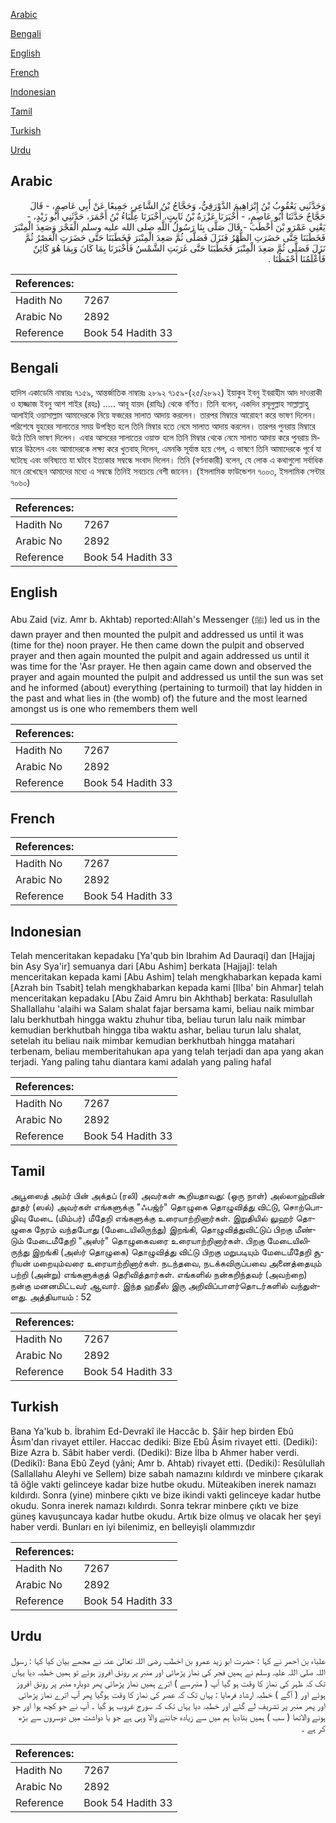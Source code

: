 [Arabic](#arabic)

[Bengali](#bengali)

[English](#english)

[French](#french)

[Indonesian](#indonesian)

[Tamil](#tamil)

[Turkish](#turkish)

[Urdu](#urdu)

## Arabic


<div dir="rtl" lang="ar" style={{fontSize:'larger',backgroundColor:'#f8f9fa',padding:20}}>
وَحَدَّثَنِي يَعْقُوبُ بْنُ إِبْرَاهِيمَ الدَّوْرَقِيُّ، وَحَجَّاجُ بْنُ الشَّاعِرِ، جَمِيعًا عَنْ أَبِي عَاصِمٍ، - قَالَ حَجَّاجٌ حَدَّثَنَا أَبُو عَاصِمٍ، - أَخْبَرَنَا عَزْرَةُ بْنُ ثَابِتٍ، أَخْبَرَنَا عِلْبَاءُ بْنُ أَحْمَرَ، حَدَّثَنِي أَبُو زَيْدٍ، - يَعْنِي عَمْرَو بْنَ أَخْطَبَ - قَالَ صَلَّى بِنَا رَسُولُ اللَّهِ صلى الله عليه وسلم الْفَجْرَ وَصَعِدَ الْمِنْبَرَ فَخَطَبَنَا حَتَّى حَضَرَتِ الظُّهْرُ فَنَزَلَ فَصَلَّى ثُمَّ صَعِدَ الْمِنْبَرَ فَخَطَبَنَا حَتَّى حَضَرَتِ الْعَصْرُ ثُمَّ نَزَلَ فَصَلَّى ثُمَّ صَعِدَ الْمِنْبَرَ فَخَطَبَنَا حَتَّى غَرَبَتِ الشَّمْسُ فَأَخْبَرَنَا بِمَا كَانَ وَبِمَا هُوَ كَائِنٌ فَأَعْلَمُنَا أَحْفَظُنَا ‏.‏
</div>
<div style={{backgroundColor:'#f8f9fa',padding:20, marginBottom: 10}}><table> <thead> <tr> <th>References:</th> <th></th> </tr> </thead> <tbody><tr><td>Hadith No</td><td>7267</td></tr><tr><td>Arabic No</td><td>2892</td></tr><tr><td>Reference</td><td>Book 54 Hadith 33</td></tr></tbody></table></div>

## Bengali


<div dir="ltr" lang="bn" style={{fontSize:'larger',backgroundColor:'#f8f9fa',padding:20}}>
হাদিস একাডেমি নাম্বারঃ ৭১৫৯, আন্তর্জাতিক নাম্বারঃ ২৮৯২ ৭১৫৯-(২৫/২৮৯২) ইয়াকুব ইবনু ইবরাহীম আদ দাওরাকী ও হাজ্জাজ ইবনু আশ শাইর (রহঃ) ..... আবূ যায়দ (রাযিঃ) থেকে বর্ণিত। তিনি বলেন, একদিন রসূলুল্লাহ সাল্লাল্লাহু আলাইহি ওয়াসাল্লাম আমাদেরকে নিয়ে ফজরের সালাত আদায় করলেন। তারপর মিম্বারে আরোহণ করে ভাষণ দিলেন। পরিশেষে যুহরের সালাতের সময় উপস্থিত হলে তিনি মিম্বার হতে নেমে সালাত আদায় করলেন। তারপর পুনরায় মিম্বারে উঠে তিনি ভাষণ দিলেন। এবার আসরের সালাতের ওয়াক্ত হলে তিনি মিম্বার থেকে নেমে সালাত আদায় করে পুনরায় মিম্বারে উঠলেন এবং আমাদেরকে লক্ষ্য করে খুতবাহ্ দিলেন, এমনকি সূর্যাস্ত হয়ে গেল, এ ভাষণে তিনি আমাদেরকে পূর্বে যা ঘটেছে এবং ভবিষ্যতে যা ঘটবে ইত্যকার সম্বন্ধে সংবাদ দিলেন। তিনি (বর্ণনাকারী) বলেন, যে লোক এ কথাগুলো সর্বাধিক মনে রেখেছেন আমাদের মধ্যে এ সম্বন্ধে তিনিই সবচেয়ে বেশী জানেন। (ইসলামিক ফাউন্ডেশন ৭০০৩, ইসলামিক সেন্টার ৭০৬০)
</div>
<div style={{backgroundColor:'#f8f9fa',padding:20, marginBottom: 10}}><table> <thead> <tr> <th>References:</th> <th></th> </tr> </thead> <tbody><tr><td>Hadith No</td><td>7267</td></tr><tr><td>Arabic No</td><td>2892</td></tr><tr><td>Reference</td><td>Book 54 Hadith 33</td></tr></tbody></table></div>

## English


<div dir="ltr" lang="en" style={{fontSize:'larger',backgroundColor:'#f8f9fa',padding:20}}>
Abu Zaid (viz. Amr b. Akhtab) reported:Allah's Messenger (ﷺ) led us in the dawn prayer and then mounted the pulpit and addressed us until it was (time for the) noon prayer. He then came down the pulpit and observed prayer and then again mounted the pulpit and again addressed us until it was time for the 'Asr prayer. He then again came down and observed the prayer and again mounted the pulpit and addressed us until the sun was set and he informed (about) everything (pertaining to turmoil) that lay hidden in the past and what lies in (the womb) of) the future and the most learned amongst us is one who remembers them well
</div>
<div style={{backgroundColor:'#f8f9fa',padding:20, marginBottom: 10}}><table> <thead> <tr> <th>References:</th> <th></th> </tr> </thead> <tbody><tr><td>Hadith No</td><td>7267</td></tr><tr><td>Arabic No</td><td>2892</td></tr><tr><td>Reference</td><td>Book 54 Hadith 33</td></tr></tbody></table></div>

## French


<div dir="ltr" lang="fr" style={{fontSize:'larger',backgroundColor:'#f8f9fa',padding:20}}>

</div>
<div style={{backgroundColor:'#f8f9fa',padding:20, marginBottom: 10}}><table> <thead> <tr> <th>References:</th> <th></th> </tr> </thead> <tbody><tr><td>Hadith No</td><td>7267</td></tr><tr><td>Arabic No</td><td>2892</td></tr><tr><td>Reference</td><td>Book 54 Hadith 33</td></tr></tbody></table></div>

## Indonesian


<div dir="ltr" lang="id" style={{fontSize:'larger',backgroundColor:'#f8f9fa',padding:20}}>
Telah menceritakan kepadaku [Ya'qub bin Ibrahim Ad Dauraqi] dan [Hajjaj bin Asy Sya'ir] semuanya dari [Abu Ashim] berkata [Hajjaj]: telah menceritakan kepada kami [Abu Ashim] telah mengkhabarkan kepada kami [Azrah bin Tsabit] telah mengkhabarkan kepada kami [Ilba' bin Ahmar] telah menceritakan kepadaku [Abu Zaid Amru bin Akhthab] berkata: Rasulullah Shallallahu 'alaihi wa Salam shalat fajar bersama kami, beliau naik mimbar lalu berkhutbah hingga waktu zhuhur tiba, beliau turun lalu naik mimbar kemudian berkhutbah hingga tiba waktu ashar, beliau turun lalu shalat, setelah itu beliau naik mimbar kemudian berkhutbah hingga matahari terbenam, beliau memberitahukan apa yang telah terjadi dan apa yang akan terjadi. Yang paling tahu diantara kami adalah yang paling hafal
</div>
<div style={{backgroundColor:'#f8f9fa',padding:20, marginBottom: 10}}><table> <thead> <tr> <th>References:</th> <th></th> </tr> </thead> <tbody><tr><td>Hadith No</td><td>7267</td></tr><tr><td>Arabic No</td><td>2892</td></tr><tr><td>Reference</td><td>Book 54 Hadith 33</td></tr></tbody></table></div>

## Tamil


<div dir="ltr" lang="ta" style={{fontSize:'larger',backgroundColor:'#f8f9fa',padding:20}}>
அபூஸைத் அம்ர் பின் அக்தப் (ரலி) அவர்கள் கூறியதாவது: (ஒரு நாள்) அல்லாஹ்வின் தூதர் (ஸல்) அவர்கள் எங்களுக்கு "ஃபஜ்ர்" தொழுகை தொழுவித்து விட்டு, சொற்பொழிவு மேடை (மிம்பர்) மீதேறி எங்களுக்கு உரையாற்றினார்கள். இறுதியில் லுஹர் தொழுகை நேரம் வந்தபோது (மேடையிலிருந்து) இறங்கி, தொழுவித்துவிட்டுப் பிறகு மீண்டும் மேடைமீதேறி "அஸ்ர்" தொழுகைவரை உரையாற்றினார்கள். பிறகு மேடையிலிருந்து இறங்கி (அஸ்ர் தொழுகை) தொழுவித்து விட்டு பிறகு மறுபடியும் மேடைமீதேறி சூரியன் மறையும்வரை உரையாற்றினார்கள். நடந்தவை, நடக்கவிருப்பவை அனைத்தையும் பற்றி (அன்று) எங்களுக்குத் தெரிவித்தார்கள். எங்களில் நன்கறிந்தவர் (அவற்றை) நன்கு மனனமிட்டவர் ஆவார். இந்த ஹதீஸ் இரு அறிவிப்பாளர்தொடர்களில் வந்துள்ளது. அத்தியாயம் : 52
</div>
<div style={{backgroundColor:'#f8f9fa',padding:20, marginBottom: 10}}><table> <thead> <tr> <th>References:</th> <th></th> </tr> </thead> <tbody><tr><td>Hadith No</td><td>7267</td></tr><tr><td>Arabic No</td><td>2892</td></tr><tr><td>Reference</td><td>Book 54 Hadith 33</td></tr></tbody></table></div>

## Turkish


<div dir="ltr" lang="tr" style={{fontSize:'larger',backgroundColor:'#f8f9fa',padding:20}}>
Bana Ya'kub b. İbrahim Ed-Devrakî ile Haccâc b. Şâir hep birden Ebû Âsım'dan rivayet ettiler. Haccac dediki: Bize Ebû Âsim rivayet etti. (Dediki): Bize Azra b. Sâbit haber verdi. (Dediki): Bize İlba b Ahmer haber verdi. (Dedikî): Bana Ebû Zeyd (yâni; Amr b. Ahtab) rivayet etti. (Dediki): ResûIullah (Sallallahu Aleyhi ve Sellem) bize sabah namazını kıldırdı ve minbere çıkarak tâ öğle vakti gelinceye kadar bize hutbe okudu. Müteakiben inerek namazı kıldırdı. Sonra (yine) minbere çıktı ve bize ikindi vakti gelinceye kadar hutbe okudu. Sonra inerek namazı kıldırdı. Sonra tekrar minbere çıktı ve bize güneş kavuşuncaya kadar hutbe okudu. Artık bize olmuş ve olacak her şeyi haber verdi. Bunları en iyi bilenimiz, en belleyişli olammızdır
</div>
<div style={{backgroundColor:'#f8f9fa',padding:20, marginBottom: 10}}><table> <thead> <tr> <th>References:</th> <th></th> </tr> </thead> <tbody><tr><td>Hadith No</td><td>7267</td></tr><tr><td>Arabic No</td><td>2892</td></tr><tr><td>Reference</td><td>Book 54 Hadith 33</td></tr></tbody></table></div>

## Urdu


<div dir="rtl" lang="ur" style={{fontSize:'larger',backgroundColor:'#f8f9fa',padding:20}}>
علباء بن احمر نے کہا : حضرت ابو زید عمرو بن اخطب رضی اللہ تعالیٰ عنہ نے مجھے بیان کیا کہا : رسول اللہ صلی اللہ علیہ وسلم نے ہمیں فجر کی نماز پڑھائی اور منبر پر رونق افروز ہوئے تو ہمیں خطبہ دیا یہاں تک کہ ظہر کی نماز کا وقت ہو گیا آپ ( منبرسے ) اترے ہمیں نماز پڑھائی پھر دوبارہ منبر پر رونق افروز ہوئے اور ( آگے ) خطبہ ارشاد فرمایا : یہاں تک کہ عصر کی نماز کا وقت ہوگیا پھر آپ اترے نماز پڑھائی اور پھر منبر پر تشریف لے گئے اور خطبہ دیا یہاں تک کہ سورج غروب ہو گیا ۔ آپ نے جو کچھ ہوا اور جو ہونے والاتھا ( سب ) ہمیں بتادیا ہم میں سے زیادہ جاننے والا وہی ہے جو یا دواشت میں دوسروں سے بڑھ کر ہے ۔
</div>
<div style={{backgroundColor:'#f8f9fa',padding:20, marginBottom: 10}}><table> <thead> <tr> <th>References:</th> <th></th> </tr> </thead> <tbody><tr><td>Hadith No</td><td>7267</td></tr><tr><td>Arabic No</td><td>2892</td></tr><tr><td>Reference</td><td>Book 54 Hadith 33</td></tr></tbody></table></div>